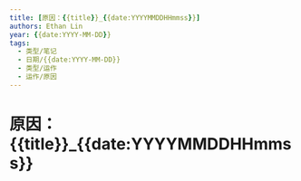 ```yaml
---
title: [原因：{{title}}_{{date:YYYYMMDDHHmmss}}]
authors: Ethan Lin
year: {{date:YYYY-MM-DD}}
tags:
  - 类型/笔记 
  - 日期/{{date:YYYY-MM-DD}} 
  - 类型/运作
  - 运作/原因
---
```

# 原因：{{title}}_{{date:YYYYMMDDHHmmss}}

